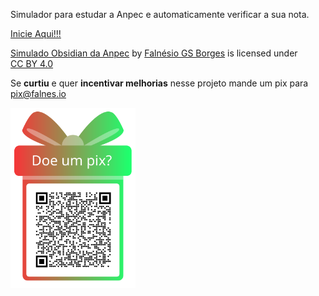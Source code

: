 

Simulador para estudar a Anpec e automaticamente verificar a sua nota.


[Inicie Aqui!!!](Inicie%20Aqui!!!.md)




<p xmlns:cc="http://creativecommons.org/ns#" xmlns:dct="http://purl.org/dc/terms/"><a property="dct:title" rel="cc:attributionURL" href="https://github.com/Falnesio/Simulador-Anpec">Simulado Obsidian da Anpec</a> by <a rel="cc:attributionURL dct:creator" property="cc:attributionName" href="https://falnes.io/">Falnésio GS Borges</a> is licensed under <a href="https://creativecommons.org/licenses/by/4.0/?ref=chooser-v1" target="_blank" rel="license noopener noreferrer" style="display:inline-block;">CC BY 4.0<img style="height:22px!important;margin-left:3px;vertical-align:text-bottom;" src="https://mirrors.creativecommons.org/presskit/icons/cc.svg?ref=chooser-v1" alt=""><img style="height:22px!important;margin-left:3px;vertical-align:text-bottom;" src="https://mirrors.creativecommons.org/presskit/icons/by.svg?ref=chooser-v1" alt=""></a></p>



Se **curtiu** e quer **incentivar melhorias** nesse projeto mande um pix para pix@falnes.io

<img src="./assets/qr-code-plus.svg" width="200">


